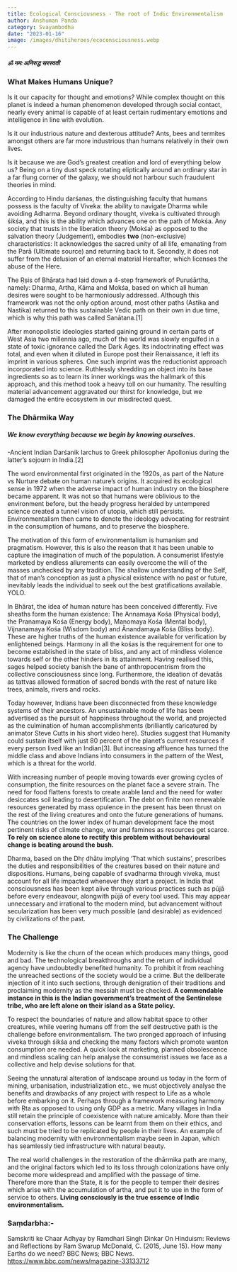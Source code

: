 ```yaml
---
title: Ecological Consciousness - The root of Indic Environmentalism
author: Anshuman Panda
category: Svayambodha
date: "2023-01-16"
image: /images/dhitiheroes/ecoconsciousness.webp
---
```


<div class="hindi">
<h5>
ॐ नमः अनिरुद्ध सरस्वती 
</h5>
</div>

### What Makes Humans Unique?

Is it our capacity for thought and emotions? While complex thought on this planet is indeed a human phenomenon developed through social contact, nearly every animal is capable of at least certain rudimentary emotions and intelligence in line with evolution.

Is it our industrious nature and dexterous attitude? Ants, bees and termites amongst others are far more industrious than humans relatively in their own lives.

Is it because we are God’s greatest creation and lord of everything below us? Being on a tiny dust speck rotating eliptically around an ordinary star in a far flung corner of the galaxy, we should not harbour such fraudulent theories in mind.

According to Hindu darśanas, the distinguishing faculty that humans possess is the faculty of Viveka: the ability to navigate Dharma while avoiding Adharma. Beyond ordinary thought, viveka is cultivated through śikśa, and this is the ability which advances one on the path of Mokśa. Any society that trusts in the liberation theory (Mokśa) as opposed to the salvation theory (Judgement), embodies **two** (non-exclusive) characteristics: It acknowledges the sacred unity of all life, emanating from the Parā (Ultimate source) and returning back to it. Secondly, it does not suffer from the delusion of an eternal material Hereafter, which licenses the abuse of the Here.

The Ṛṣis of Bhārata had laid down a 4-step framework of Puruśārtha, namely: Dharma, Artha, Kāma and Mokśa, based on which all human desires were sought to be harmoniously addressed. Although this framework was not the only option around, most other paths (Astika and Nastika) returned to this sustainable Vedic path on their own in due time, which is why this path was called Sanātana.[1]

After monopolistic ideologies started gaining ground in certain parts of West Asia two millennia ago, much of the world was slowly engulfed in a state of toxic ignorance called the Dark Ages. Its indoctrinating effect was total, and even when it diluted in Europe post their Renaissance, it left its imprint in various spheres. One such imprint was the reductionist approach incorporated into science. Ruthlessly shredding an object into its base ingredients so as to learn its inner workings was the hallmark of this approach, and this method took a heavy toll on our humanity. The resulting material advancement aggravated our thirst for knowledge, but we damaged the entire ecosystem in our misdirected quest. 

### The Dhārmika Way

##### We know everything because we begin by knowing ourselves.
-Ancient Indian Darśanik Iarchus to Greek philosopher Apollonius during the latter’s sojourn in India.[2]

The word environmental first originated in the 1920s, as part of the Nature vs Nurture debate on human nature’s origins. It acquired its ecological sense in 1972 when the adverse impact of human industry on the biosphere became apparent. It was not so that humans were oblivious to the environment before, but the heady progress heralded by untempered science created a tunnel vision of utopia, which still persists. Environmentalism then came to denote the ideology advocating for restraint in the consumption of humans, and to preserve the biosphere. 

The motivation of this form of environmentalism is humanism and pragmatism. However, this is also the reason that it has been unable to capture the imagination of much of the population. A consumerist lifestyle marketed by endless allurements can easily overcome the will of the masses unchecked by any tradition. The shallow understanding of the Self, that of man’s conception as just a physical existence with no past or future, inevitably leads the individual to seek out the best gratifications available. YOLO.

In Bhārat, the idea of human nature has been conceived differently. Five sheaths form the human existence: The Annamaya Kośa (Physical body), the Pranamaya Kośa (Energy body), Manomaya Kośa (Mental body), Vijnanamaya Kośa (Wisdom body) and Ānandamaya Kośa (Bliss body). These are higher truths of the human existence available for verification by enlightened beings. Harmony in all the kośas is the requirement for one to become established in the state of bliss, and any act of mindless violence towards self or the other hinders in its attainment. Having realised this, sages helped society banish the bane of anthropocentrism from the collective consciousness since long. Furthermore, the ideation of devatās as tattvas allowed formation of sacred bonds with the rest of nature like trees, animals, rivers and rocks. 

Today however, Indians have been disconnected from these knowledge systems of their ancestors. An unsustainable mode of life has been advertised as the pursuit of happiness throughout the world, and projected as the culmination of human accomplishments (brilliantly caricatured by animator Steve Cutts in his short video here). Studies suggest that Humanity could sustain itself with just 80 percent of the planet’s current resources if every person lived like an Indian[3]. But increasing affluence has turned the middle class and above Indians into consumers in the pattern of the West, which is a threat for the world. 

With increasing number of people moving towards ever growing cycles of consumption, the finite resources on the planet face a severe strain. The need for food flattens forests to create arable land and the need for water desiccates soil leading to desertification. The debt on finite non renewable resources generated by mass opulence in the present has been thrust on the rest of the living creatures and onto the future generations of humans. The countries on the lower index of human development face the most pertinent risks of climate change, war and famines as resources get scarce. **To rely on science alone to rectify this problem without behavioural change is beating around the bush.**

Dharma, based on the Dhṛ dhātu implying ‘That which sustains’, prescribes the duties and responsibilities of the creatures based on their nature and dispositions. Humans, being capable of svadharma through viveka, must account for all life impacted whenever they start a project. In India that consciousness has been kept alive through various practices such as pūjā before every endeavour, alongwith pūjā of every tool used. This may appear unnecessary and irrational to the modern mind, but advancement without secularization has been very much possible (and desirable) as evidenced by civilizations of the past.

### The Challenge

Modernity is like the churn of the ocean which produces many things, good and bad. The technological breakthroughs and the return of individual agency have undoubtedly benefited humanity. To prohibit it from reaching the unreached sections of the society would be a crime. But the deliberate injection of it into such sections, through denigration of their traditions and proclaiming modernity as the messiah must be checked. **A commendable instance in this is the Indian government’s treatment of the Sentinelese tribe, who are left alone on their island as a State policy.**

To respect the boundaries of nature and allow habitat space to other creatures, while veering humans off from the self destructive path is the challenge before environmentalism. The two pronged approach of infusing viveka through śikśa and checking the many factors which promote wanton consumption are needed. A quick look at marketing, planned obsolescence and mindless scaling can help analyse the consumerist issues we face as a collective and help devise solutions for that.

Seeing the unnatural alteration of landscape around us today in the form of mining, urbanisation, industrialization etc., we must objectively analyse the benefits and drawbacks of any project with respect to Life as a whole before embarking on it. Perhaps through a framework measuring harmony with Ṛta as opposed to using only GDP as a metric. Many villages in India still retain the principle of coexistence with nature amicably. More than their conservation efforts, lessons can be learnt from them on their ethics, and such must be tried to be replicated by people in their lives. An example of balancing modernity with environmentalism maybe seen in Japan, which has seamlessly tied infrastructure with natural beauty.

The real world challenges in the restoration of the dhārmika path are many, and the original factors which led to its loss through colonizations have only become more widespread and amplified with the passage of time. Therefore more than the State, it is for the people to temper their desires which arise with the accumulation of artha, and put it to use in the form of service to others. **Living consciously is the true essence of Indic environmentalism.**


### Saṃdarbha:-

Samskriti ke Chaar Adhyay by Ramdhari Singh Dinkar
On Hinduism: Reviews and Reflections by Ram Swarup
McDonald, C. (2015, June 15). How many Earths do we need? BBC News; BBC News. https://www.bbc.com/news/magazine-33133712
